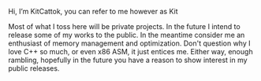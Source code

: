 Hi, I’m KitCattok, you can refer to me however as Kit

Most of what I toss here will be private projects. In the future I intend to release some of my works to the public. In the meantime consider me an enthusiast of memory management and optimization. Don't question why I love C++ so much, or even x86 ASM, it just entices me. Either way, enough rambling, hopefully in the future you have a reason to show interest in my public releases.
